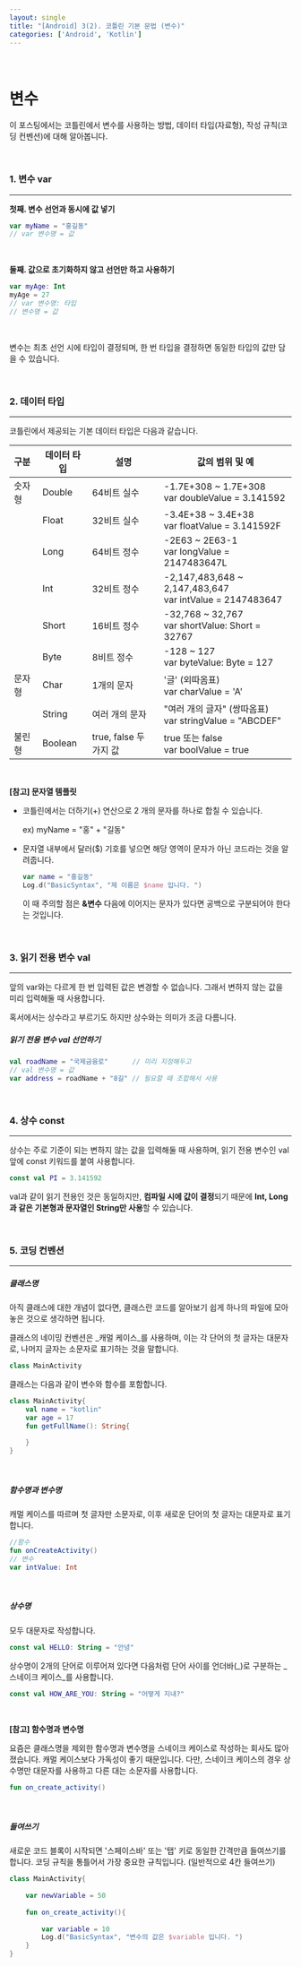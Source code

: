 ```yaml
---
layout: single
title: "[Android] 3(2). 코틀린 기본 문법 (변수)"
categories: ['Android', 'Kotlin']
---
```


<br>

# 변수

이 포스팅에서는 코틀린에서 변수를 사용하는 방법, 데이터 타입(자료형), 작성 규칙(코딩 컨벤션)에 대해 알아봅니다. 

<br>

### 1. 변수 var

---

**첫째. 변수 선언과 동시에 값 넣기**

```kotlin
var myName = "홍길동"
// var 변수명 = 값
```

<br>

**둘째. 값으로 초기화하지 않고 선언만 하고 사용하기**

```kotlin
var myAge: Int
myAge = 27
// var 변수명: 타입
// 변수명 = 값
```

<br>

변수는 최초 선언 시에 타입이 결정되며, 한 번 타입을 결정하면 동일한 타입의 값만 담을 수 있습니다. 

<br>

### 2. 데이터 타입

---

코틀린에서 제공되는 기본 데이터 타입은 다음과 같습니다. 

| 구분   | 데이터 타입 | 설명                   | 값의 범위 및 예                                              |
| :----- | ----------- | ---------------------- | ------------------------------------------------------------ |
| 숫자형 | Double      | 64비트 실수            | -1.7E+308 ~ 1.7E+308<br /> var doubleValue = 3.141592        |
|        | Float       | 32비트 실수            | -3.4E+38 ~ 3.4E+38<br /> var floatValue = 3.141592F          |
|        | Long        | 64비트 정수            | -2E63 ~ 2E63-1<br /> var longValue = 2147483647L             |
|        | Int         | 32비트 정수            | -2,147,483,648 ~ 2,147,483,647<br /> var intValue = 2147483647 |
|        | Short       | 16비트 정수            | -32,768 ~ 32,767<br /> var shortValue: Short = 32767         |
|        | Byte        | 8비트 정수             | -128 ~ 127<br /> var byteValue: Byte = 127                   |
| 문자형 | Char        | 1개의 문자             | '글' (외따옴표)<br /> var charValue = 'A'                    |
|        | String      | 여러 개의 문자         | "여러 개의 글자" (쌍따옴표)<br /> var stringValue = "ABCDEF" |
| 불린형 | Boolean     | true, false 두 가지 값 | true 또는 false<br /> var boolValue = true                   |

<br>

**[참고] 문자열 템플릿**

* 코틀린에서는 더하기(+) 연산으로 2 개의 문자를 하나로 합칠 수 있습니다. 

  ex) myName = "홍" + "길동"

* 문자열 내부에서 달러($) 기호를 넣으면 해당 영역이 문자가 아닌 코드라는 것을 알려줍니다. 

  ```kotlin
  var name = "홍길동"
  Log.d("BasicSyntax", "제 이름은 $name 입니다. ")
  ```

  이 때 주의할 점은 **&변수** 다음에 이어지는 문자가 있다면 공백으로 구분되어야 한다는 것입니다. 

<br>

### 3. 읽기 전용 변수 val

---

앞의 var와는 다르게 한 번 입력된 값은 변경할 수 없습니다. 그래서 변하지 않는 값을 미리 입력해둘 때 사용합니다. 

혹서에서는 상수라고 부르기도 하지만 상수와는 의미가 조금 다름니다. 

##### 읽기 전용 변수 val 선언하기

```kotlin
val roadName = "국제금융로"      // 미리 지정해두고
// val 변수명 = 값
var address = roadName + "8길" // 필요할 때 조합해서 사용
```

<br>

### 4. 상수 const

---

상수는 주로 기준이 되는 변하지 않는 값을 입력해둘 때 사용하며, 읽기 전용 변수인 val 앞에 const 키워드를 붙여 사용합니다. 

```kotlin
const val PI = 3.141592
```

val과 같이 읽기 전용인 것은 동일하지만, **컴파일 시에 값이 결정**되기 때문에 **Int, Long과 같은 기본형과 문자열인 String만 사용**할 수 있습니다. 

<br>

### 5. 코딩 컨벤션

---

##### 클래스명

아직 클래스에 대한 개념이 없다면, 클래스란 코드를 알아보기 쉽게 하나의 파일에 모아놓은 것으로 생각하면 됩니다. 

클래스의 네이밍 컨벤션은 _캐멀 케이스_를 사용하며, 이는 각 단어의 첫 글자는 대문자로, 나머지 글자는 소문자로 표기하는 것을 말합니다. 

```kotlin
class MainActivity
```

클래스는 다음과 같이 변수와 함수를 포함합니다. 

```kotlin
class MainActivity{
    val name = "kotlin"
    var age = 17
    fun getFullName(): String{
        
    }
}
```

<br>

##### 함수명과 변수명

캐멀 케이스를 따르며 첫 글자만 소문자로, 이후 새로운 단어의 첫 글자는 대문자로 표기합니다. 

```kotlin
//함수
fun onCreateActivity()
// 변수
var intValue: Int
```

<br>

##### 상수명

모두 대문자로 작성합니다. 

```kotlin
const val HELLO: String = "안녕"
```

상수명이 2개의 단어로 이루어져 있다면 다음처럼 단어 사이를 언더바(\_)로 구분하는 _스네이크 케이스_를 사용합니다. 

```kotlin
const val HOW_ARE_YOU: String = "어떻게 지내?"
```

<br>

**[참고] 함수명과 변수명**

요즘은 클래스명을 제외한 함수명과 변수명을 스네이크 케이스로 작성하는 회사도 많아졌습니다. 캐멀 케이스보다 가독성이 좋기 때문입니다. 다만, 스네이크 케이스의 경우 상수명만 대문자를 사용하고 다른 대는 소문자를 사용합니다. 

```kotlin
fun on_create_activity()
```

<br>

##### 들여쓰기

새로운 코드 블록이 시작되면 '스페이스바' 또는 '탭' 키로 동일한 간격만큼 들여쓰기를 합니다. 코딩 규칙을 통틀어서 가장 중요한 규칙입니다. (일반적으로 4칸 들여쓰기)

```kotlin
class MainActivity{
    
    var newVariable = 50
    
    fun on_create_activity(){
        
        var variable = 10
        Log.d("BasicSyntax", "변수의 값은 $variable 입니다. ")
    }
}
```

